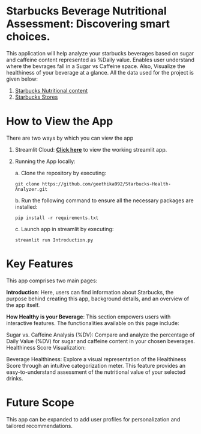 # Starbucks Beverage Nutritional Assessment: Discovering smart choices.
This application will help analyze your starbucks beverages based on sugar and caffeine content represented as %Daily value. 
Enables user understand where the bevrages fall in a Sugar vs Caffeine space. Also, Visualize the healthiness of your beverage at a glance. 
All the data used for the project is given below:
1. [Starbucks Nutritional content](https://stories.starbucks.com/uploads/2019/01/nutrition-1.pdf)
2. [Starbucks Stores](https://data.world/data-hut/starbucks-location-dataset)


# How to View the App

There are two ways by which you can view the app

 1. Streamlit Cloud: [**Click here**](https://starbucksbeveragehealth.streamlit.app/) to view the working streamlit app. 
 
 2. Running the App locally: 

    a. Clone the repository by executing:
       ```
       git clone https://github.com/geethika992/Starbucks-Health-Analyzer.git
       ```

    b. Run the following command to ensure all the necessary packages are installed:
       ``` 
       pip install -r requirements.txt
       ```
        
    c. Launch app in streamlit by executing:
       ```
       streamlit run Introduction.py
       ```

# Key Features
This app comprises two main pages:

**Introduction**: Here, users can find information about Starbucks, the purpose behind creating this app, background details, and an overview of the app itself.

**How Healthy is your Beverage**: This section empowers users with interactive features. The functionalities available on this page include:

   Sugar vs. Caffeine Analysis (%DV): Compare and analyze the percentage of Daily Value (%DV) for sugar and caffeine content in your chosen beverages.
Healthiness Score Visualization:

  Beverage Healthiness: Explore a visual representation of the Healthiness Score through an intuitive categorization meter. This feature provides an easy-to-understand assessment of the nutritional value of your selected drinks.
  
# Future Scope
This app can be expanded to add user profiles for personalization and tailored recommendations.
   
